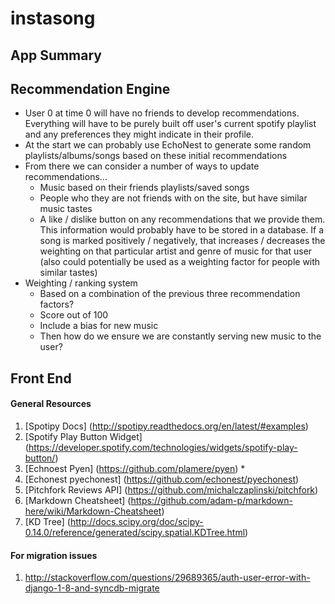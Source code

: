 # instasong
## App Summary

## Recommendation Engine
* User 0 at time 0 will have no friends to develop recommendations. Everything will have to be purely built off user's current spotify playlist and any preferences they might indicate in their profile.
* At the start we can probably use EchoNest to generate some random playlists/albums/songs based on these initial recommendations
* From there we can consider a number of ways to update recommendations...
    * Music based on their friends playlists/saved songs
    * People who they are not friends with on the site, but have similar music tastes
    * A like / dislike button on any recommendations that we provide them. This information would probably have to be stored in a database. If a song is marked positively / negatively, that increases / decreases the weighting on that particular artist and genre of music for that user (also could potentially be used as a weighting factor for people with similar tastes)
* Weighting / ranking system
    * Based on a combination of the previous three recommendation factors?
    * Score out of 100
    * Include a bias for new music
    * Then how do we ensure we are constantly serving new music to the user?

## Front End


#### General Resources
1. [Spotipy Docs] (http://spotipy.readthedocs.org/en/latest/#examples)
2. [Spotify Play Button Widget] (https://developer.spotify.com/technologies/widgets/spotify-play-button/)
3. [Echnoest Pyen] (https://github.com/plamere/pyen) *
4. [Echonest pyechonest] (https://github.com/echonest/pyechonest)
5. [Pitchfork Reviews API] (https://github.com/michalczaplinski/pitchfork)
5. [Markdown Cheatsheet] (https://github.com/adam-p/markdown-here/wiki/Markdown-Cheatsheet)
6. [KD Tree] (http://docs.scipy.org/doc/scipy-0.14.0/reference/generated/scipy.spatial.KDTree.html)

#### For migration issues
1. http://stackoverflow.com/questions/29689365/auth-user-error-with-django-1-8-and-syncdb-migrate
